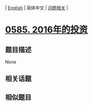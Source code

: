 
| [English](README_EN.md) | 简体中文 | [问题相关](QUESTION.md) |
# [0585. 2016年的投资](https://leetcode-cn.com/problems/investments-in-2016/)
## 题目描述
None
## 相关话题

## 相似题目

